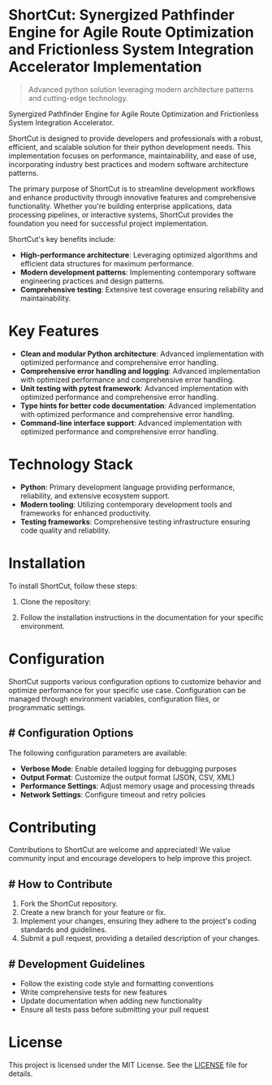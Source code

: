 <!-- fallback_ShortCut_20250805203608_17092 -->

# ShortCut: Synergized Pathfinder Engine for Agile Route Optimization and Frictionless System Integration Accelerator Implementation
> Advanced python solution leveraging modern architecture patterns and cutting-edge technology.

Synergized Pathfinder Engine for Agile Route Optimization and Frictionless System Integration Accelerator.

ShortCut is designed to provide developers and professionals with a robust, efficient, and scalable solution for their python development needs. This implementation focuses on performance, maintainability, and ease of use, incorporating industry best practices and modern software architecture patterns.

The primary purpose of ShortCut is to streamline development workflows and enhance productivity through innovative features and comprehensive functionality. Whether you're building enterprise applications, data processing pipelines, or interactive systems, ShortCut provides the foundation you need for successful project implementation.

ShortCut's key benefits include:

* **High-performance architecture**: Leveraging optimized algorithms and efficient data structures for maximum performance.
* **Modern development patterns**: Implementing contemporary software engineering practices and design patterns.
* **Comprehensive testing**: Extensive test coverage ensuring reliability and maintainability.

# Key Features

* **Clean and modular Python architecture**: Advanced implementation with optimized performance and comprehensive error handling.
* **Comprehensive error handling and logging**: Advanced implementation with optimized performance and comprehensive error handling.
* **Unit testing with pytest framework**: Advanced implementation with optimized performance and comprehensive error handling.
* **Type hints for better code documentation**: Advanced implementation with optimized performance and comprehensive error handling.
* **Command-line interface support**: Advanced implementation with optimized performance and comprehensive error handling.

# Technology Stack

* **Python**: Primary development language providing performance, reliability, and extensive ecosystem support.
* **Modern tooling**: Utilizing contemporary development tools and frameworks for enhanced productivity.
* **Testing frameworks**: Comprehensive testing infrastructure ensuring code quality and reliability.

# Installation

To install ShortCut, follow these steps:

1. Clone the repository:


2. Follow the installation instructions in the documentation for your specific environment.

# Configuration

ShortCut supports various configuration options to customize behavior and optimize performance for your specific use case. Configuration can be managed through environment variables, configuration files, or programmatic settings.

## # Configuration Options

The following configuration parameters are available:

* **Verbose Mode**: Enable detailed logging for debugging purposes
* **Output Format**: Customize the output format (JSON, CSV, XML)
* **Performance Settings**: Adjust memory usage and processing threads
* **Network Settings**: Configure timeout and retry policies

# Contributing

Contributions to ShortCut are welcome and appreciated! We value community input and encourage developers to help improve this project.

## # How to Contribute

1. Fork the ShortCut repository.
2. Create a new branch for your feature or fix.
3. Implement your changes, ensuring they adhere to the project's coding standards and guidelines.
4. Submit a pull request, providing a detailed description of your changes.

## # Development Guidelines

* Follow the existing code style and formatting conventions
* Write comprehensive tests for new features
* Update documentation when adding new functionality
* Ensure all tests pass before submitting your pull request

# License

This project is licensed under the MIT License. See the [LICENSE](https://github.com/QOZU/ShortCut/blob/main/LICENSE) file for details.
